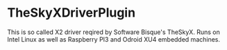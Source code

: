 # TheSkyXDriverPlugin
This is so called X2 driver reqired by Software Bisque's TheSkyX. Runs on Intel Linux as well as Raspberry PI3 and Odroid XU4 embedded machines.

